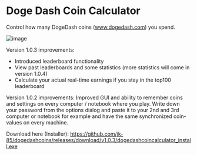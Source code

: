 # Doge Dash Coin Calculator
Control how many DogeDash coins (www.dogedash.com) you spend.

![image](https://user-images.githubusercontent.com/13134932/169420953-6c30167e-4d7e-4065-adb3-bb0916bb4e9f.png)


Version 1.0.3 improvements:
- Introduced leaderboard functionality
- View past leaderboards and some statistics (more statistics will come in version 1.0.4)
- Calculate your actual real-time earnings if you stay in the top100 leaderboard

Version 1.0.2 improvements:
Improved GUI and ability to remember coins and settings on every computer / notebook where you play. Write down your password from the options dialog and paste it to your 2nd and 3rd computer or notebook for example and have the same synchronized coin-values on every machine.

Download here (Installer): https://github.com/jk-85/dogedashcoins/releases/download/v1.0.3/dogedashcoincalculator_install.exe
